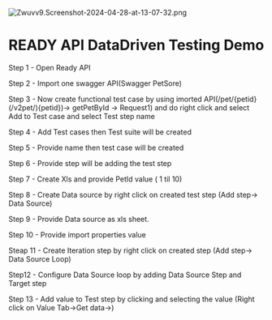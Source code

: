 
![Zwuvv9.Screenshot-2024-04-28-at-13-07-32.png](https://i.im.ge/2024/04/28/Zwuvv9.Screenshot-2024-04-28-at-13-07-32.png)


# READY API DataDriven Testing Demo

Step 1 - Open Ready API

Step 2 - Import one swagger API(Swagger PetSore)

Step 3 - Now create functional test case by using imorted API(/pet/{petid} (/v2pet/){petid})-> getPetById -> Request1) and do right click and select Add to Test case and select Test step name

Step 4 - Add Test cases then Test suite will be created

Step 5 - Provide name then test case will be created

Step 6 - Provide step will be adding the test step

Step 7 - Create Xls and provide PetId value ( 1 til 10)

Step 8 - Create Data source by right click on created test step (Add step-> Data Source) 

Step 9 - Provide Data source as xls sheet.

Step 10 - Provide import properties value

Steap 11 - Create Iteration step by right click on created step (Add step-> Data Source Loop)

Step12 - Configure Data Source loop by adding Data Source Step and Target step

Step 13 - Add value to Test step by clicking and selecting the value (Right click on Value Tab->Get data->)

